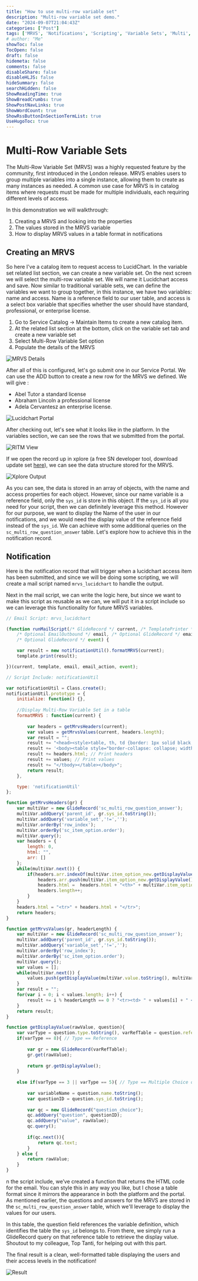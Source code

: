 ```yaml
---
title: "How to use multi-row variable set"
description: "Multi-row variable set demo."
date: "2024-09-07T21:04:43Z"
categories: ["Post"]
tags: ['MRVS', 'Notifications', 'Scripting', 'Variable Sets', 'Multi', 'Catalog Item', 'Xplore']
# author: "Me"
showToc: false
TocOpen: false
draft: false
hidemeta: false
comments: false
disableShare: false
disableHLJS: false
hideSummary: false
searchHidden: false
ShowReadingTime: true
ShowBreadCrumbs: true
ShowPostNavLinks: true
ShowWordCount: true
ShowRssButtonInSectionTermList: true
UseHugoToc: true
---
```



# Multi-Row Variable Sets
The Multi-Row Variable Set (MRVS) was a highly requested feature by the community, first introduced in the London release. MRVS enables users to group multiple variables into a single instance, allowing them to create as many instances as needed. A common use case for MRVS is in catalog items where requests must be made for multiple individuals, each requiring different levels of access.

In this demonstration we will walkthrough:

1. Creating a MRVS and looking into the properties
2. The values stored in the MRVS variable
3. How to display MRVS values in a table format in notifications

## Creating an MRVS

So here I've a catalog item to request access to LucidChart. In the variable set related list section, we can create a new variable set. On the next screen we will select the multi-row variable set. We will name it Lucidchart access and save. Now similar to traditional variable sets, we can define the variables we want to group together, in this instance, we have two variables: name and access. Name is a reference field to our user table, and access is a select box variable that specifies whether the user should have standard, professional, or enterprise license.

1. Go to Service Catalog -> Maintain Items to create a new catalog item.
2. At the related list section at the bottom, click on the variable set tab and create a new variable set
3. Select Multi-Row Variable Set option
4. Populate the details of the MRVS

![MRVS Details](mrvs-details.png)

After all of this is configured, let's go submit one in our Service Portal. We can use the ADD button to create a new row for the MRVS we defined. We will give :

- Abel Tutor a standard license
- Abraham Lincoln a professional license
- Adela Cervantesz an enterprise license.

![Lucidchart Portal](lucid-portal.png)

After checking out, let's see what it looks like in the platform. In the variables section, we can see the rows that we submitted from the portal. 

![RITM View](ritm-submitted.png)

If we open the record up in xplore (a free SN developer tool, download update set [here](https://thewhitespace.io/applications/xplore-developer-toolkit/)), we can see the data structure stored for the MRVS.

![Xplore Output](xplore.png)

As you can see, the data is stored in an array of objects, with the name and access properties for each object. However, since our name variable is a reference field, only the `sys_id` is store in this object. If the `sys_id` is all you need for your script, then we can definitely leverage this method. However for our purpose, we want to display the Name of the user in our notifications, and we would need the display value of the reference field instead of the `sys_id`. We can achieve with some additional queries on the `sc_multi_row_question_answer` table. Let's explore how to achieve this in the notification record.

## Notification

Here is the notification record that will trigger when a lucidchart access item has been submitted, and since we will be doing some scripting, we will create a mail script named `mrvs_lucidchart` to handle the output.

Next in the mail script, we can write the logic here, but since we want to make this script as reusable as we can, we will put it in a script include so we can leverage this functionality for future MRVS variables.
```javascript
// Email Script: mrvs_lucidchart

(function runMailScript(/* GlideRecord */ current, /* TemplatePrinter */ template,
	/* Optional EmailOutbound */ email, /* Optional GlideRecord */ email_action,
	/* Optional GlideRecord */ event) {

	var result = new notificationUtil().formatMRVS(current);
	template.print(result);

})(current, template, email, email_action, event);
```

<!-- {{< gist zaidongy a38905b6d601d8ef862334b2f4ebc396 >}} -->

```javascript
// Script Include: notificationUtil

var notificationUtil = Class.create();
notificationUtil.prototype = {
    initialize: function() {},
	
	//Display Multi-Row Variable Set in a table
	formatMRVS : function(current) {
	
		var headers = getMrvsHeaders(current);
		var values = getMrvsValues(current, headers.length);
		var result = "";
		result += "<head><style>table, th, td {border: 1px solid black; text-align:left;}</style></head>";
		result += '<body><table style="border-collapse: collapse; width:75%"><tbody>';
		result += headers.html; // Print headers
		result += values; // Print values
		result += "</tbody></table></body>";
		return result;
	},

    type: 'notificationUtil'
};

function getMrvsHeaders(gr) {
    var multiVar = new GlideRecord('sc_multi_row_question_answer');
    multiVar.addQuery('parent_id', gr.sys_id.toString());
    multiVar.addQuery('variable_set','!=','');
    multiVar.orderBy('row_index');
    multiVar.orderBy('sc_item_option.order');
    multiVar.query();
    var headers = {
        length: 0,
        html: "",
        arr: []
    };
    while(multiVar.next()) {
        if(headers.arr.indexOf(multiVar.item_option_new.getDisplayValue()) === -1) {
            headers.arr.push(multiVar.item_option_new.getDisplayValue());
            headers.html =  headers.html + "<th>" + multiVar.item_option_new.getDisplayValue() + "</th>";
            headers.length++;
        }
    }
    headers.html = "<tr>" + headers.html + "</tr>";
    return headers;
}

function getMrvsValues(gr, headerLength) {
    var multiVar = new GlideRecord('sc_multi_row_question_answer');
    multiVar.addQuery('parent_id', gr.sys_id.toString());
    multiVar.addQuery('variable_set','!=','');
    multiVar.orderBy('row_index');
    multiVar.orderBy('sc_item_option.order');
    multiVar.query();
    var values = [];
    while(multiVar.next()) {
        values.push(getDisplayValue(multiVar.value.toString(), multiVar.item_option_new));
    }
    var result = "";
    for(var i = 0; i < values.length; i++) {
        result += i % headerLength == 0 ? "<tr><td> " + values[i] + " </td>" : "<td> " + values[i] + " </td></tr>";
    }
    return result;
}

function getDisplayValue(rawValue, question){
    var varType = question.type.toString(), varRefTable = question.reference.toString();
    if(varType == 8){ // Type == Reference
        
        var gr = new GlideRecord(varRefTable);
        gr.get(rawValue);
        
        return gr.getDisplayValue();
    }
    
    else if(varType == 3 || varType == 5){ // Type == Multiple Choice or Select Box
        
        var variableName = question.name.toString();
        var questionID = question.sys_id.toString();
        
        var qc = new GlideRecord("question_choice");
        qc.addQuery("question", questionID);
        qc.addQuery("value", rawValue);
        qc.query();
        
        if(qc.next()){
            return qc.text;
        }
    } else {
        return rawValue;
    }
}
```

n the script include, we’ve created a function that returns the HTML code for the email. You can style this in any way you like, but I chose a table format since it mirrors the appearance in both the platform and the portal. As mentioned earlier, the questions and answers for the MRVS are stored in the `sc_multi_row_question_answer` table, which we'll leverage to display the values for our users.

In this table, the question field references the variable definition, which identifies the table the `sys_id` belongs to. From there, we simply run a GlideRecord query on that reference table to retrieve the display value. Shoutout to my colleague, Top Tanti, for helping out with this part.

The final result is a clean, well-formatted table displaying the users and their access levels in the notification!

![Result](result.png)
